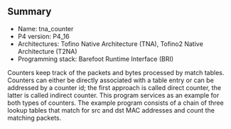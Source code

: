 ## Summary

* Name: tna_counter
* P4 version: P4_16
* Architectures: Tofino Native Architecture (TNA), Tofino2 Native Architecture (T2NA)
* Programming stack: Barefoot Runtime Interface (BRI)

Counters keep track of the packets and bytes processed by match tables. Counters can 
either be directly associated with a table entry or can be addressed by a counter id; 
the first approach is called direct counter, the latter is called indirect counter. 
This program services as an example for both types of counters. The example program 
consists of a chain of three lookup tables that match for src and dst MAC addresses 
and count the matching packets.